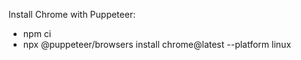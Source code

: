 Install Chrome with Puppeteer:
- npm ci
- npx @puppeteer/browsers install chrome@latest --platform linux 